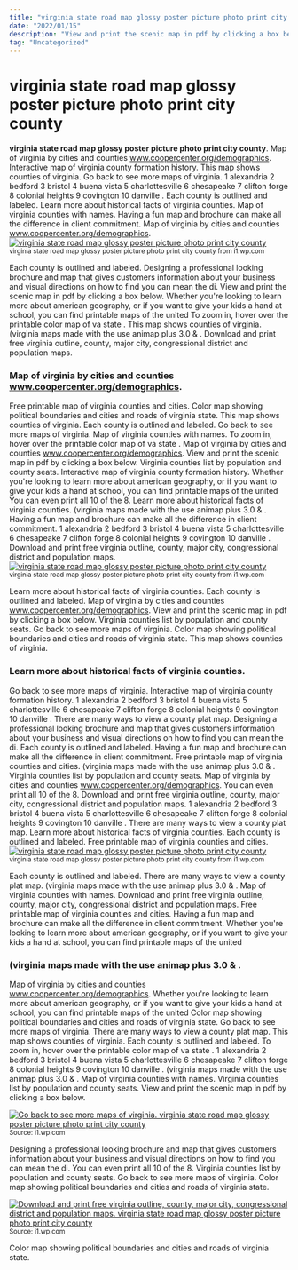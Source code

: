 ```yaml
---
title: "virginia state road map glossy poster picture photo print city county"
date: "2022/01/15"
description: "View and print the scenic map in pdf by clicking a box below."
tag: "Uncategorized"
---
```


# virginia state road map glossy poster picture photo print city county
**virginia state road map glossy poster picture photo print city county**. Map of virginia by cities and counties www.coopercenter.org/demographics. Interactive map of virginia county formation history. This map shows counties of virginia. Go back to see more maps of virginia. 1 alexandria 2 bedford 3 bristol 4 buena vista 5 charlottesville 6 chesapeake 7 clifton forge 8 colonial heights 9 covington 10 danville .
Each county is outlined and labeled. Learn more about historical facts of virginia counties. Map of virginia counties with names. Having a fun map and brochure can make all the difference in client commitment. Map of virginia by cities and counties www.coopercenter.org/demographics.
[![virginia state road map glossy poster picture photo print city county](https://i1.wp.com/253379226594 "virginia state road map glossy poster picture photo print city county")](https://i1.wp.com/253379226594)
<small>virginia state road map glossy poster picture photo print city county from i1.wp.com</small>

Each county is outlined and labeled. Designing a professional looking brochure and map that gives customers information about your business and visual directions on how to find you can mean the di. View and print the scenic map in pdf by clicking a box below. Whether you&#039;re looking to learn more about american geography, or if you want to give your kids a hand at school, you can find printable maps of the united To zoom in, hover over the printable color map of va state . This map shows counties of virginia. (virginia maps made with the use animap plus 3.0 &amp; . Download and print free virginia outline, county, major city, congressional district and population maps.

### Map of virginia by cities and counties www.coopercenter.org/demographics.
Free printable map of virginia counties and cities. Color map showing political boundaries and cities and roads of virginia state. This map shows counties of virginia. Each county is outlined and labeled. Go back to see more maps of virginia. Map of virginia counties with names. To zoom in, hover over the printable color map of va state . Map of virginia by cities and counties www.coopercenter.org/demographics. View and print the scenic map in pdf by clicking a box below. Virginia counties list by population and county seats. Interactive map of virginia county formation history. Whether you&#039;re looking to learn more about american geography, or if you want to give your kids a hand at school, you can find printable maps of the united You can even print all 10 of the 8.
Learn more about historical facts of virginia counties. (virginia maps made with the use animap plus 3.0 &amp; . Having a fun map and brochure can make all the difference in client commitment. 1 alexandria 2 bedford 3 bristol 4 buena vista 5 charlottesville 6 chesapeake 7 clifton forge 8 colonial heights 9 covington 10 danville . Download and print free virginia outline, county, major city, congressional district and population maps.
[![virginia state road map glossy poster picture photo print city county](https://i1.wp.com/253379226594 "virginia state road map glossy poster picture photo print city county")](https://i1.wp.com/253379226594)
<small>virginia state road map glossy poster picture photo print city county from i1.wp.com</small>

Learn more about historical facts of virginia counties. Each county is outlined and labeled. Map of virginia by cities and counties www.coopercenter.org/demographics. View and print the scenic map in pdf by clicking a box below. Virginia counties list by population and county seats. Go back to see more maps of virginia. Color map showing political boundaries and cities and roads of virginia state. This map shows counties of virginia.

### Learn more about historical facts of virginia counties.
Go back to see more maps of virginia. Interactive map of virginia county formation history. 1 alexandria 2 bedford 3 bristol 4 buena vista 5 charlottesville 6 chesapeake 7 clifton forge 8 colonial heights 9 covington 10 danville . There are many ways to view a county plat map. Designing a professional looking brochure and map that gives customers information about your business and visual directions on how to find you can mean the di. Each county is outlined and labeled. Having a fun map and brochure can make all the difference in client commitment. Free printable map of virginia counties and cities. (virginia maps made with the use animap plus 3.0 &amp; . Virginia counties list by population and county seats. Map of virginia by cities and counties www.coopercenter.org/demographics. You can even print all 10 of the 8. Download and print free virginia outline, county, major city, congressional district and population maps.
1 alexandria 2 bedford 3 bristol 4 buena vista 5 charlottesville 6 chesapeake 7 clifton forge 8 colonial heights 9 covington 10 danville . There are many ways to view a county plat map. Learn more about historical facts of virginia counties. Each county is outlined and labeled. Free printable map of virginia counties and cities.
[![virginia state road map glossy poster picture photo print city county](https://i1.wp.com/253379226594 "virginia state road map glossy poster picture photo print city county")](https://i1.wp.com/253379226594)
<small>virginia state road map glossy poster picture photo print city county from i1.wp.com</small>

Each county is outlined and labeled. There are many ways to view a county plat map. (virginia maps made with the use animap plus 3.0 &amp; . Map of virginia counties with names. Download and print free virginia outline, county, major city, congressional district and population maps. Free printable map of virginia counties and cities. Having a fun map and brochure can make all the difference in client commitment. Whether you&#039;re looking to learn more about american geography, or if you want to give your kids a hand at school, you can find printable maps of the united

### (virginia maps made with the use animap plus 3.0 &amp; .
Map of virginia by cities and counties www.coopercenter.org/demographics. Whether you&#039;re looking to learn more about american geography, or if you want to give your kids a hand at school, you can find printable maps of the united Color map showing political boundaries and cities and roads of virginia state. Go back to see more maps of virginia. There are many ways to view a county plat map. This map shows counties of virginia. Each county is outlined and labeled. To zoom in, hover over the printable color map of va state . 1 alexandria 2 bedford 3 bristol 4 buena vista 5 charlottesville 6 chesapeake 7 clifton forge 8 colonial heights 9 covington 10 danville . (virginia maps made with the use animap plus 3.0 &amp; . Map of virginia counties with names. Virginia counties list by population and county seats. View and print the scenic map in pdf by clicking a box below.


[![Go back to see more maps of virginia. virginia state road map glossy poster picture photo print city county](1579894 "virginia state road map glossy poster picture photo print city county")](https://i1.wp.com/253379226594)
<small>Source: i1.wp.com</small>

Designing a professional looking brochure and map that gives customers information about your business and visual directions on how to find you can mean the di. You can even print all 10 of the 8. Virginia counties list by population and county seats. Go back to see more maps of virginia. Color map showing political boundaries and cities and roads of virginia state.

[![Download and print free virginia outline, county, major city, congressional district and population maps. virginia state road map glossy poster picture photo print city county](1579894 "virginia state road map glossy poster picture photo print city county")](https://i1.wp.com/253379226594)
<small>Source: i1.wp.com</small>

Color map showing political boundaries and cities and roads of virginia state.
